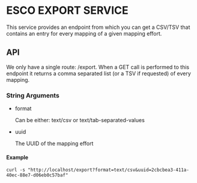 # ESCO EXPORT SERVICE

This service provides an endpoint from which you can get a CSV/TSV
that contains an entry for every mapping of a given mapping effort.

## API

We only have a single route: /export. When a GET call is performed to this
endpoint it returns a comma separated list (or a TSV if requested) of every
mapping.

### String Arguments

 *  format

    Can be either: text/csv or text/tab-separated-values

 *  uuid

    The UUID of the mapping effort

#### Example

```
curl -s "http://localhost/export?format=text/csv&uuid=2cbcbea3-411a-40ec-88e7-d06eb0c57baf"
```
